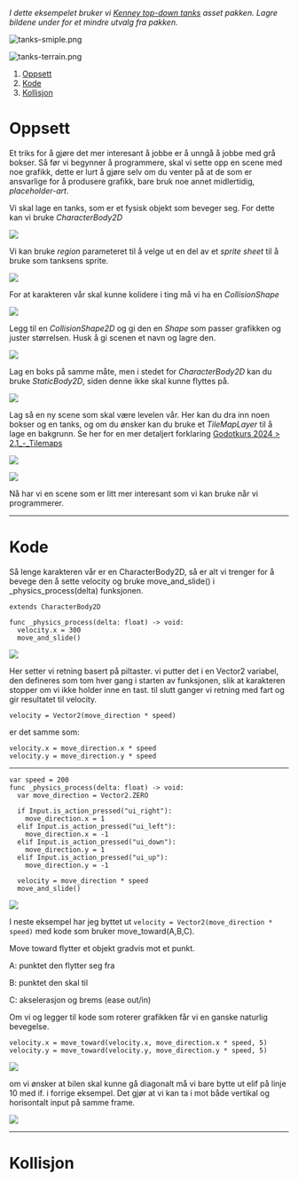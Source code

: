 *I dette eksempelet bruker vi [Kenney top-down tanks](https://www.kenney.nl/assets/top-down-tanks-redux) asset pakken. Lagre bildene under for et mindre utvalg fra pakken.*

![tanks-smiple.png](../media/tanks-simple.png)

![tanks-terrain.png](../media/tanks-terrain.png)

1. [Oppsett](#oppsett)
2. [Kode](#kode)
3. [Kollisjon](#kollisjon)

# Oppsett

Et triks for å gjøre det mer interesant å jobbe er å unngå å jobbe med grå bokser. Så før vi begynner å programmere, skal vi sette opp en scene med noe grafikk, dette er lurt å gjøre selv om du venter på at de som er ansvarlige for å produsere grafikk, bare bruk noe annet midlertidig, *placeholder-art*.

Vi skal lage en tanks, som er et fysisk objekt som beveger seg. For dette kan vi bruke *CharacterBody2D*

![](../media/4-charbod.gif)

Vi kan bruke *region* parameteret til å velge ut en del av et *sprite sheet* til å bruke som tanksens sprite.

![](../media/4-autoslice.gif)

For at karakteren vår skal kunne kolidere i ting må vi ha en *CollisionShape*

![](../media/4-collisionwarning.png)

Legg til en *CollisionShape2D* og gi den en *Shape* som passer grafikken og juster størrelsen. Husk å gi scenen et navn og lagre den.

![](../media/4-character.gif)

Lag en boks på samme måte, men i stedet for *CharacterBody2D* kan du bruke *StaticBody2D*, siden denne ikke skal kunne flyttes på.

![](../media/4-box.png)

Lag så en ny scene som skal være levelen vår. Her kan du dra inn noen bokser og en tanks, og om du ønsker kan du bruke et *TileMapLayer* til å lage en bakgrunn. Se her for en mer detaljert forklaring [Godotkurs 2024 > 2.1_-_Tilemaps](https://ensva002.github.io/Godotkurs%202024/pages/2.1_-_Tilemaps.html)

![](../media/4-tilemap.gif)

![](../media/4-ferdigScene.png)

Nå har vi en scene som er litt mer interesant som vi kan bruke når vi programmerer.

---

# Kode

Så lenge karakteren vår er en CharacterBody2D, så er alt vi trenger for å bevege den å sette velocity og bruke move_and_slide() i _physics_process(delta) funksjonen. 

```gdscript
extends CharacterBody2D

func _physics_process(delta: float) -> void:
  velocity.x = 300
  move_and_slide()
```

![](../media/4_spillerkontrol4.gif)

Her setter vi retning basert på piltaster. vi putter det i en Vector2 variabel, den defineres som tom hver gang i starten av funksjonen, slik at karakteren stopper om vi ikke holder inne en tast. til slutt ganger vi retning med fart og gir resultatet til velocity.

```gdscript
velocity = Vector2(move_direction * speed)
```

er det samme som:

```gdscript
velocity.x = move_direction.x * speed
velocity.y = move_direction.y * speed
```

---

```gdscript
var speed = 200
func _physics_process(delta: float) -> void:
  var move_direction = Vector2.ZERO

  if Input.is_action_pressed("ui_right"):
    move_direction.x = 1
  elif Input.is_action_pressed("ui_left"):
    move_direction.x = -1
  elif Input.is_action_pressed("ui_down"):
    move_direction.y = 1
  elif Input.is_action_pressed("ui_up"):
    move_direction.y = -1

  velocity = move_direction * speed
  move_and_slide()
```

![](../media/4_spillerkontrol1.gif)

I neste eksempel har jeg byttet ut `velocity = Vector2(move_direction * speed)` med kode som bruker move_toward(A,B,C).  

Move toward flytter et objekt gradvis mot et punkt.  

A: punktet den flytter seg fra  

B: punktet den skal til  

C: akselerasjon og brems (ease out/in)  

Om vi og legger til kode som roterer grafikken får vi en ganske naturlig bevegelse.

```gdscript
velocity.x = move_toward(velocity.x, move_direction.x * speed, 5)
velocity.y = move_toward(velocity.y, move_direction.y * speed, 5)
```

![](../media/4_spillerkontrol2.gif)

om vi ønsker at bilen skal kunne gå diagonalt må vi bare bytte ut elif på linje 10 med if. i forrige eksempel. Det gjør at vi kan ta i mot både vertikal og horisontalt input på samme frame.

![](../media/4_spillerkontrol3.gif)

---

# Kollisjon
